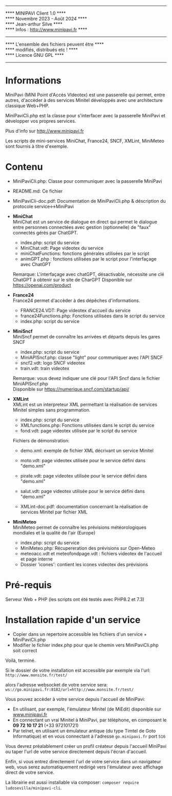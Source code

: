 ****************************************************  
****           MINIPAVI Client 1.0              ****  
****         Novembre 2023 - Août 2024           ****  
****            Jean-arthur Silve               ****  
****     Infos : http://www.minipavi.fr         ****  
****                                            ****  
****    L'ensemble des fichiers peuvent être    ****  
****         modifiés, distribués etc !         ****  
****             Licence GNU GPL                ****  
****************************************************  

# Informations

MiniPavi (MINI Point d'Accès VIdeotex) est une passerelle qui permet, entre autres, d'accèder à des services Minitel développés avec une architecture classique Web+PHP.

MiniPaviCli.php est la classe pour s'interfacer avec la passerelle MiniPavi et développer vos propres services.

Plus d'info sur http://www.minipavi.fr

Les scripts de mini-services MiniChat, France24, SNCF, XMLint, MiniMeteo sont fournis à titre d'exemple.

# Contenu

- MiniPaviCli.php: Classe pour communiquer avec la passerelle MiniPavi  
- README.md: Ce fichier  
- MiniPaviCli-doc.pdf: Documentation de MiniPaviCli.php & déscription du protocole service<->MiniPavi

- **MiniChat**  
  MiniChat est un service de dialogue en direct qui permet le dialogue entre personnes connectées
  avec gestion (optionnelle) de "faux" connectés gérés par ChatGPT.
  
  - index.php: script du service  
  - MiniChat.vdt: Page videotex du service  
  - miniChatFunctions: fonctions générales utilisées par le script  
  - animGPT.php : fonctions utilisées par le script pour l'interfaçage avec ChatGPT 

  Remarque: L'interfaçage avec chatGPT, désactivable, nécessite une clé ChatGPT à obtenir sur le site de CharGPT
  Disponible sur https://openai.com/product
  
- **France24**  
  France24 permet d'accèder à des dépêches d'informations.
  
  - FRANCE24.VDT: Page videotex d'accueil du service  
  - france24Functions.php: Fonctions utilisées dans le script du service  
  - index.php: script du service  

- **MiniSncf**  
  MiniSncf permet de connaître les arrivées et départs depuis les gares SNCF
  
  - index.php: script du service  
  - MiniAPISncf.php: classe "light" pour communiquer avec l'API SNCF
  - sncf2.vdt: logo SNCF videotex
  - train.vdt: train videotex
  
  Remarque: vous devez indiquer une clé pour l'API Sncf dans le fichier MiniAPISncf.php  
  Disponible sur https://numerique.sncf.com/startup/api/
  
- **XMLint**  
  XMLint est un interpreteur XML permettant la réalisation de services Minitel simples sans programmation.
  
  - index.php: script du service
  - XMLfunctions.php: Fonctions utilisées dans le script du service
  - fond.vdt: page videotex utilisée par le script du service
  
  Fichiers de démonstration:
  
  - demo.xml: exemple de fichier XML décrivant un service Minitel
  - moto.vdt: page videotex utilisée pour le service défini dans "demo.xml"
  - pirate.vdt: page videotex utilisée pour le service défini dans "demo.xml"
  - salut.vdt: page videotex utilisée pour le service défini dans "demo.xml" 
  
  
  - XMLint-doc.pdf: documentation concernant la réalisation de services Minitel par fichier XML

- **MiniMeteo**  
  MiniMeteo permet de connaître les prévisions météorologiques mondiales et la qualité de l'air (Europe)
  
  - index.php: script du service  
  - MiniMeteo.php: Récupereration des prévisions sur Open-Meteo
  - meteoacc.vdt et meteofondpage.vdt : fichiers videotex de l'accueil et page interne 
  - Dossier 'icones': contient les icones videotex des prévisions

# Pré-requis

Serveur Web + PHP (les scripts ont été testés avec PHP8.2 et 7.3)

# Installation rapide d'un service

- Copier dans un repertoire accessible les fichiers d'un service + MiniPaviCli.php
- Modifier le fichier index.php pour que le chemin vers MiniPaviCli.php soit correct

Voilà, terminé.

Si le dossier de votre installation est accessible par exemple via l'url:
`http://www.monsite.fr/test/`

alors l'adresse websocket de votre service sera:
`ws://go.minipavi.fr:8182/url=http://www.monsite.fr/test/`

Vous pouvez accèder à votre service depuis l'accueil de MiniPavi:
 - En utilisant, par exemple, l'émulateur Minitel (de MiEdit) disponible sur www.minipavi.fr 
 - En connectant un vrai Minitel à MiniPavi, par téléphone, en composant le **09 72 10 17 21** (+33 972101721)
 - Par telnet, en utilisant un émulateur antique (du type Timtel de Goto Informatique) et en vous connectant à l'adresse `go.minipavi.fr` port `516`

Vous devrez préalablement créer un profil créateur depuis l'accueil MiniPavi ou taper l'url de votre service directement depuis l'écran d'accueil.

Enfin, si vous entrez directement l'url de votre service dans un navigateur web, vous serez automatiquement redirigé vers l'émulateur avec affichage direct de votre service.

La librairie est aussi installable via composer: `composer require ludosevilla/minipavi-cli`.
